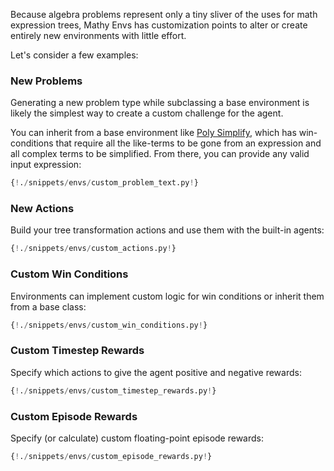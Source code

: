 
Because algebra problems represent only a tiny sliver of the uses for math expression trees, Mathy Envs has customization points to alter or create entirely new environments with little effort.

Let's consider a few examples:

### New Problems

Generating a new problem type while subclassing a base environment is likely the simplest way to create a custom challenge for the agent.

You can inherit from a base environment like [Poly Simplify](api/envs/poly_simplify.md), which has win-conditions that require all the like-terms to be gone from an expression and all complex terms to be simplified. From there, you can provide any valid input expression:

```Python
{!./snippets/envs/custom_problem_text.py!}
```

### New Actions

Build your tree transformation actions and use them with the built-in agents:

```Python
{!./snippets/envs/custom_actions.py!}
```

### Custom Win Conditions

Environments can implement custom logic for win conditions or inherit them from a base class:

```Python
{!./snippets/envs/custom_win_conditions.py!}
```

### Custom Timestep Rewards

Specify which actions to give the agent positive and negative rewards:

```Python
{!./snippets/envs/custom_timestep_rewards.py!}
```

### Custom Episode Rewards

Specify (or calculate) custom floating-point episode rewards:

```Python
{!./snippets/envs/custom_episode_rewards.py!}
```
